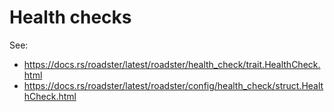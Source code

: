 # Health checks

See:

- <https://docs.rs/roadster/latest/roadster/health_check/trait.HealthCheck.html>
- <https://docs.rs/roadster/latest/roadster/config/health_check/struct.HealthCheck.html>
